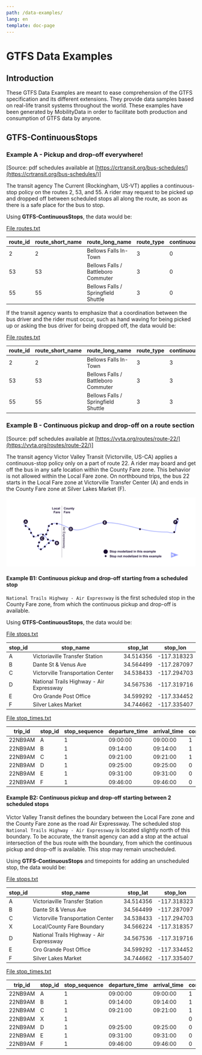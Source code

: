 ```yaml
---
path: /data-examples/
lang: en
template: doc-page
---
```


# GTFS Data Examples

## Introduction

These GTFS Data Examples are meant to ease comprehension of the GTFS specification and its different extensions. They provide data samples based on real-life transit systems throughout the world. These examples have been generated by MobilityData in order to facilitate both production and consumption of GTFS data by anyone.

## GTFS-ContinuousStops

### Example A - Pickup and drop-off everywhere!

[Source: pdf schedules available at [https://crtransit.org/bus-schedules/](https://crtransit.org/bus-schedules/)]

The transit agency The Current (Rockingham, US-VT) applies a continuous-stop policy on the routes 2, 53, and 55. A rider may request to be picked up and dropped off between scheduled stops all along the route, as soon as there is a safe place for the bus to stop.

Using **GTFS-ContinuousStops**, the data would be:

[File routes.txt](/reference/static/#routestxt)

| route_id | route_short_name | route_long_name | route_type | continuous_pickup | continuous_drop_off |
|  ------- | ------- | ------- | ------- | ------- | ------- |
| 2 | 2 | Bellows Falls In-Town | 3 | 0 | 0 |
| 53 | 53 | Bellows Falls / Battleboro Commuter | 3 | 0 | 0 |
| 55 | 55 | Bellows Falls / Springfield Shuttle | 3 | 0 | 0 |

If the transit agency wants to emphasize that a coordination between the bus driver and the rider must occur, such as hand waving for being picked up or asking the bus driver for being dropped off, the data would be:

[File routes.txt](/reference/static/#routestxt)

| route_id | route_short_name | route_long_name | route_type | continuous_pickup | continuous_drop_off |
| ------ | ------ | ------ | ------ | ------ | ------ |
| 2 | 2 | Bellows Falls In-Town | 3 | 3 | 3 |
| 53 | 53 | Bellows Falls / Battleboro Commuter | 3 | 3 | 3 |
| 55 | 55 | Bellows Falls / Springfield Shuttle | 3 | 3 | 3 |

### Example B - Continuous pickup and drop-off on a route section
[Source: pdf schedules available at [https://vvta.org/routes/route-22/](https://vvta.org/routes/route-22/)]

The transit agency Victor Valley Transit (Victorville, US-CA) applies a continuous-stop policy only on a part of route 22. A rider may board and get off the bus in any safe location within the County Fare zone. This behavior is not allowed within the Local Fare zone. On northbound trips, the bus 22 starts in the Local Fare zone at Victorville Transfer Center (A) and ends in the County Fare zone at Silver Lakes Market (F).

<img src="victor-valley-transit.svg" alt="transitScheme" id="transitScheme" class="transitScheme">

#### Example B1:  Continuous pickup and drop-off starting from a scheduled stop
`National Trails Highway - Air Expressway` is the first scheduled stop in the County Fare zone, from which the continuous pickup and drop-off is available.

Using **GTFS-ContinuousStops**, the data would be:

[File stops.txt](/reference/static/#stopstxt)

| stop_id | stop_name | stop_lat | stop_lon |
| ------ | ------ | ------ | ------ |
| A | Victoriaville Transfer Station | 34.514356 | -117.318323 |
| B | Dante St & Venus Ave | 34.564499 | -117.287097 |
| C | Victorville Transportation Center | 34.538433 | -117.294703 |
| D | National Trails Highway - Air Expressway | 34.567536 | -117.319716 |
| E | Oro Grande Post Office | 34.599292 | -117.334452 |
| F | Silver Lakes Market | 34.744662 | -117.335407 |

[File stop_times.txt](/reference/static/#stoptimestxt)

| trip_id | stop_id | stop_sequence | departure_time | arrival_time | continuous_pickup | continuous_drop_off |
| ------ | ------ | ------ | ------ | ------ | ------ | ------ |
| 22NB9AM | A | 1 | 09:00:00 | 09:00:00 | 1 | 1 |
| 22NB9AM | B | 1 | 09:14:00 | 09:14:00 | 1 | 1 |
| 22NB9AM | C | 1 | 09:21:00 | 09:21:00 | 1 | 1 |
| 22NB9AM | D | 1 | 09:25:00 | 09:25:00 | 0 | 0 |
| 22NB9AM | E | 1 | 09:31:00 | 09:31:00 | 0 | 0 |
| 22NB9AM | F | 1 | 09:46:00 | 09:46:00 | 0 | 0 |


#### Example B2:  Continuous pickup and drop-off starting between 2 scheduled stops

Victor Valley Transit defines the boundary between the Local Fare zone and the County Fare zone as the road Air Expressway. The scheduled stop `National Trails Highway - Air Expressway` is located slightly north of this boundary. To be accurate, the transit agency can add a stop at the actual intersection of the bus route with the boundary, from which the continuous pickup and drop-off is available. This stop may remain unscheduled.

Using **GTFS-ContinuousStops** and timepoints for adding an unscheduled stop, the data would be:

[File stops.txt](/reference/static#stopstxt)

| stop_id | stop_name | stop_lat | stop_lon |
| ------ | ------ | ------ | ------ |
| A | Victoriaville Transfer Station | 34.514356 | -117.318323 |
| B | Dante St & Venus Ave | 34.564499 | -117.287097 |
| C | Victorville Transportation Center | 34.538433 | -117.294703 |
| X | Local/County Fare Boundary | 34.566224 | -117.318357 |
| D | National Trails Highway - Air Expressway | 34.567536 | -117.319716 |
| E | Oro Grande Post Office | 34.599292 | -117.334452 |
| F | Silver Lakes Market | 34.744662 | -117.335407 |

[File stop_times.txt](/reference/static/#stoptimestxt)

| trip_id | stop_id | stop_sequence | departure_time | arrival_time | continuous_pickup | continuous_drop_off | timepoint |
| ------ | ------ | ------ | ------ | ------ | ------ | ------ | ------ |
| 22NB9AM | A | 1 | 09:00:00 | 09:00:00 | 1 | 1 | 1 |
| 22NB9AM | B | 1 | 09:14:00 | 09:14:00 | 1 | 1 | 1 |
| 22NB9AM | C | 1 | 09:21:00 | 09:21:00 | 1 | 1 | 1 |
| 22NB9AM | X | 1 |  |  | 0 | 0 | 0 |
| 22NB9AM | D | 1 | 09:25:00 | 09:25:00 | 0 | 0 | 1 |
| 22NB9AM | E | 1 | 09:31:00 | 09:31:00 | 0 | 0 | 1 |
| 22NB9AM | F | 1 | 09:46:00 | 09:46:00 | 0 | 0 | 1 |